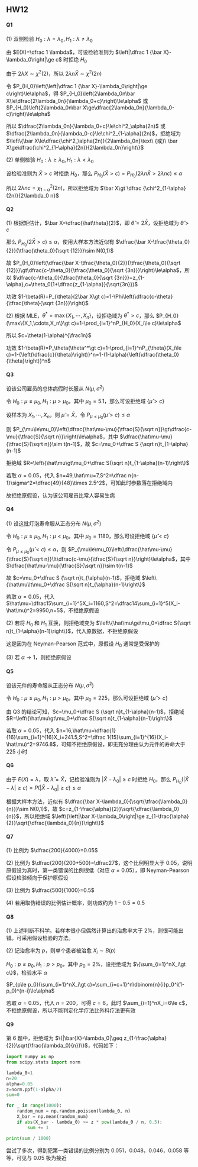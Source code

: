 ## HW12

#### Q1

(1) 双侧检验 $H_0:\lambda=\lambda_0,H_1:\lambda\ne\lambda_0$

由 $E(X)=\dfrac 1 \lambda$，可设检验准则为 $\left|\dfrac 1 {\bar X}-\lambda_0\right|\ge c$ 时拒绝 $H_0$

由于 $2\lambda X\sim\chi^2(2)$，所以 $2\lambda n\bar X\sim\chi^2(2n)$

令 $P_{H_0}\left(\left|\dfrac 1 {\bar X}-\lambda_0\right|\ge c\right)\le\alpha$，得 $P_{H_0}\left(2\lambda_0n\bar X\le\dfrac{2\lambda_0n}{\lambda_0+c}\right)\le\alpha$ 或 $P_{H_0}\left(2\lambda_0n\bar X\ge\dfrac{2\lambda_0n}{\lambda_0-c}\right)\le\alpha$

所以 $\dfrac{2\lambda_0n}{\lambda_0+c}\le\chi^2_\alpha(2n)$ 或 $\dfrac{2\lambda_0n}{\lambda_0-c}\le\chi^2_{1-\alpha}(2n)$，拒绝域为 $\left\{\bar X\le\dfrac{\chi^2_\alpha(2n)}{2\lambda_0n}\text\ {或}\ \bar X\ge\dfrac{\chi^2_{1-\alpha}(2n)}{2\lambda_0n}\right\}$

(2) 单侧检验 $H_0:\lambda\ge\lambda_0,H_1:\lambda\lt\lambda_0$

设检验准则为 $\bar X\gt c$ 时拒绝 $H_0$，那么 $P_{H_0}(\bar X\gt c)=P_{H_0}(2\lambda n\bar X\gt2\lambda nc)\le\alpha$

所以 $2\lambda nc=\chi^2_{1-\alpha}(2n)$，所以拒绝域为 $\bar X\gt \dfrac {\chi^2_{1-\alpha}(2n)}{2\lambda_0 n}$

#### Q2

(1) 根据矩估计，$\bar X=\dfrac{\hat\theta}{2}$，即 $\hat\theta=2\bar X$，设拒绝域为 $\hat\theta\gt c$

那么 $P_{H_0}(2\bar X\gt c)\le\alpha$，使用大样本方法近似有 $\dfrac{\bar X-\tfrac{\theta_0}{2}}{\tfrac{\theta_0}{\sqrt {12}}}\sim N(0,1)$

故 $P_{H_0}\left(\dfrac{\bar X-\tfrac{\theta_0}{2}}{\tfrac{\theta_0}{\sqrt {12}}}\gt\dfrac{c-\theta_0}{\tfrac{\theta_0}{\sqrt {3n}}}\right)\le\alpha$，所以 $\dfrac{c-\theta_0}{\tfrac{\theta_0}{\sqrt {3n}}}=z_{1-\alpha},c=\theta_0(1+\dfrac{z_{1-\alpha}}{\sqrt{3n}})$

功效 $1-\beta(R)=P_{\theta}(2\bar X\gt c)=1-\Phi\left(\dfrac{c-\theta}{\tfrac{\theta}{\sqrt {3n}}}\right)$

(2) 根据 MLE，$\theta^*=\max\{X_1,\cdots,X_n\}$，设拒绝域为 $\theta^*\gt c$，那么 $P_{H_0}(\max\{X_1,\cdots,X_n\}\gt c)=1-\prod_{i=1}^nP_{H_0}(X_i\le c)\le\alpha$

所以 $c=\theta(1-\alpha)^{\frac1n}$

功效 $1-\beta(R)=P_\theta(\theta^*\gt c)=1-\prod_{i=1}^nP_{\theta}(X_i\le c)=1-{\left(\dfrac{c}{\theta}\right)}^n=1-(1-\alpha){\left(\dfrac{\theta_0}{\theta}\right)}^n$

#### Q3

设该公司雇员的总体病假时长服从 $N(\mu,\sigma^2)$

令 $H_0:\mu\le\mu_0,H_1:\mu\gt\mu_0$，其中 $\mu_0=5.1$，那么可设拒绝域 $\{\hat\mu\gt c\}$

设样本为 $X_1,\cdots,X_n$，则 $\hat\mu=\bar X$，令 $P_{\mu\le\mu_0}(\hat\mu\gt c)\le\alpha$

则 $P_{\mu\le\mu_0}\left(\dfrac{\hat\mu-\mu}{\tfrac{S}{\sqrt n}}\gt\dfrac{c-\mu}{\tfrac{S}{\sqrt n}}\right)\le\alpha$，其中 $\dfrac{\hat\mu-\mu}{\tfrac{S}{\sqrt n}}\sim t(n-1)$，故 $c=\mu_0+\dfrac S {\sqrt n}t_{1-\alpha}(n-1)$

拒绝域 $R=\left\{\hat\mu\gt\mu_0+\dfrac S{\sqrt n}t_{1-\alpha}(n-1)\right\}$

若取 $\alpha=0.05$，代入 $n=49,\hat\mu=7,S^2=\dfrac n{n-1}\sigma^2=\dfrac{49}{48}\times 2.5^2$，可知此时参数落在拒绝域内

故拒绝原假设，认为该公司雇员比常人容易生病

#### Q4

(1) 设这批灯泡寿命服从正态分布 $N(\mu,\sigma^2)$

令 $H_0:\mu\ge\mu_0,H_1:\mu\lt\mu_0$，其中 $\mu_0=1180$，那么可设拒绝域 $\{\hat\mu\lt c\}$

令 $P_{\mu\le\mu_0}(\hat\mu\lt c)\le\alpha$，则 $P_{\mu\le\mu_0}\left(\dfrac{\hat\mu-\mu}{\tfrac{S}{\sqrt n}}\lt\dfrac{c-\mu}{\tfrac{S}{\sqrt n}}\right)\le\alpha$，其中 $\dfrac{\hat\mu-\mu}{\tfrac{S}{\sqrt n}}\sim t(n-1)$

故 $c=\mu_0+\dfrac S {\sqrt n}t_{\alpha}(n-1)$，拒绝域 $\left\{\hat\mu\lt\mu_0+\dfrac S{\sqrt n}t_{\alpha}(n-1)\right\}$

若取 $\alpha=0.05$，代入 $\hat\mu=\dfrac15\sum_{i=1}^5X_i=1160,S^2=\dfrac14\sum_{i=1}^5(X_i-\hat\mu)^2=9950,n=5$，不拒绝原假设

(2) 若将 $H_0$ 和 $H_1$ 互换，则拒绝域变为 $\left\{\hat\mu\ge\mu_0+\dfrac S{\sqrt n}t_{1-\alpha}(n-1)\right\}$，代入原数据，不拒绝原假设

这是因为在 Neyman-Pearson 范式中，原假设 $H_0$ 通常是受保护的

(3) 若 $\alpha\to 1$，则拒绝原假设

#### Q5

设该元件的寿命服从正态分布 $N(\mu,\sigma^2)$

令 $H_0:\mu\le\mu_0,H_1:\mu\gt\mu_0$，其中 $\mu_0=225$，那么可设拒绝域 $\{\hat\mu\gt c\}$

由 Q3 的结论可知，$c=\mu_0+\dfrac S {\sqrt n}t_{1-\alpha}(n-1)$，拒绝域 $R=\left\{\hat\mu\gt\mu_0+\dfrac S{\sqrt n}t_{1-\alpha}(n-1)\right\}$

若取 $\alpha=0.05$，代入 $n=16,\hat\mu=\dfrac{1}{16}\sum_{i=1}^{16}X_i=241.5,S^2=\dfrac 1{15}\sum_{i=1}^{16}(X_i-\hat\mu)^2=9746.8$，可知不拒绝原假设，即无充分理由认为元件的寿命大于 $225$ 小时

#### Q6

由于 $E(X)=\lambda$，取 $\hat\lambda=\bar X$，记检验准则为 $\left|{\bar X}-\lambda_0\right|\ge c$ 时拒绝 $H_0$，那么 $P_{H_0}\left(\left|{\bar X}-\lambda\right|\ge c\right)=P\left(\left|{\bar X}-\lambda_0\right|\ge c\right) \le\alpha$

根据大样本方法，近似有 $\dfrac{\bar X-\lambda_0}{\sqrt{\tfrac{\lambda_0}{n}}}\sim N(0,1)$，故 $c=z_{1-\frac{\alpha}{2}}\sqrt{\dfrac{\lambda_0}{n}}$，所以拒绝域 $\left\{\left|\bar X-\lambda_0\right|\ge z_{1-\frac{\alpha}{2}}\sqrt{\dfrac{\lambda_0}{n}}\right\}$

#### Q7

(1) 比例为 $\dfrac{200}{4000}=0.05$

(2) 比例为 $\dfrac{200}{200+500}=\dfrac27$，这个比例明显大于 $0.05$，说明原假设为真时，第一类错误的比例很低（对应 $\alpha=0.05$），即 Neyman-Pearson 假设检验倾向于保护原假设

(3) 比例为 $\dfrac{500}{1000}=0.5$

(4) 若用取伪错误的比例估计概率，则功效约为 $1-0.5=0.5$

#### Q8

(1) 上述判断不科学。若样本很小但偶然计算出的治愈率大于 $2\%$，则很可能出错。可采用假设检验的方法。

(2) 记治愈率为 $p$，则单个患者被治愈 $X_i\sim B(p)$

$H_0:p\le p_0,H_1:p\gt p_0$，其中 $p_0=2\%$，设拒绝域为 $\{\sum_{i=1}^nX_i\gt c\}$，检验水平 $\alpha$

$P_{p\le p_0}(\sum_{i=1}^nX_i\gt c)=\sum_{i=c+1}^n\dbinom{n}{i}p_0^i(1-p_0)^{n-i}\le\alpha$

若取 $\alpha=0.05$，代入 $n=200$，可得 $c=6$，此时 $\sum_{i=1}^nX_i=6\le c$，不拒绝原假设，所以不能判定化学疗法比外科疗法更有效

#### Q9

第 6 题中，拒绝域为 $\{|\bar{X}-\lambda_0|\geq z_{1-\frac{\alpha}{2}}\sqrt{\frac{\lambda_0}{n}}\}$，代码如下：

```python
import numpy as np
from scipy.stats import norm

lambda_0=1
n=20
alpha=0.05
z=norm.ppf(1-alpha/2)
sum=0

for _ in range(1000):
    random_num = np.random.poisson(lambda_0, n)
    X_bar = np.mean(random_num)
    if abs(X_bar - lambda_0) >= z * pow(lambda_0 / n, 0.5):
        sum += 1

print(sum / 1000)
```

尝试了多次，得到犯第一类错误的比例分别为 0.051，0.048，0.046，0.058 等等，可见与 0.05 极为接近